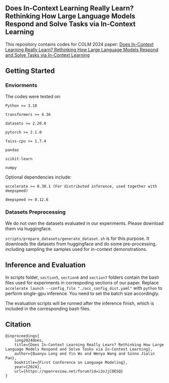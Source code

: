 ## Does In-Context Learning Really Learn? Rethinking How Large Language Models Respond and Solve Tasks via In-Context Learning

This repository contains codes for COLM 2024 paper: [Does In-Context Learning Really Learn? Rethinking How Large Language Models Respond and Solve Tasks via In-Context Learning](https://openreview.net/pdf?id=i2oJjC0ESQ)

## Getting Started

### Enviorments

The codes were tested on:

    Python >= 3.10

    transformers >= 4.36

    datasets >= 2.20.0

    pytorch >= 2.1.0

    faiss-cpu >= 1.7.4

    pandas

    scikit-learn

    numpy

Optional dependencies include:

    accelerate >= 0.30.1 (For distributed inference, used together with deepspeed)

    deepspeed >= 0.12.6

### Datasets Preprocessing

We do not own the datasets evaluated in our experiments. Please download them via huggingface. 

`scripts/prepare_datasets/generate_dataset.sh` is for this purpose. It downloads the datasets from huggingface and do some pre-processing, including sampling the samples used for in-context demonstrations.

## Inference and Evaluation

In scripts folder, `section5`, `section6` and `section7` folders contain the bash files used for experiments in correspoding sections of our paper. Replace `accelerate launch --config_file "./acc_config_dist.yaml"` with `python` to perform single-gpu inference. You need to set the batch size accordingly.

The evaluation scripts will be runned after the inference finish, which is included in the corresponding bash files.

## Citation
```
@inproceedings{
    long2024does,
    title={Does In-Context Learning Really Learn? Rethinking How Large Language Models Respond and Solve Tasks via In-Context Learning},
    author={Quanyu Long and Yin Wu and Wenya Wang and Sinno Jialin Pan},
    booktitle={First Conference on Language Modeling},
    year={2024},
    url={https://openreview.net/forum?id=i2oJjC0ESQ}
}
```
